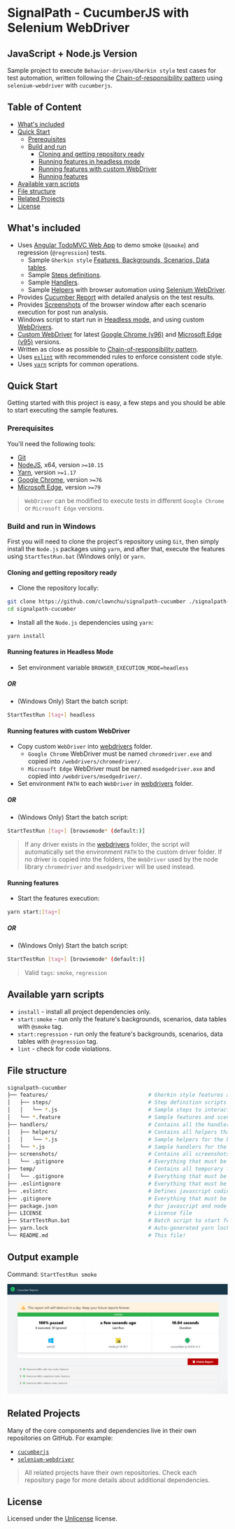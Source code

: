 # SignalPath - CucumberJS with Selenium WebDriver
## JavaScript + Node.js Version

Sample project to execute `Behavior-driven/Gherkin style` test cases for test automation, written following the [Chain-of-responsibility pattern](https://en.wikipedia.org/wiki/Chain-of-responsibility_pattern) using `selenium-webdriver` with `cucumberjs`.

## Table of Content

- [What's included](#whats-included)
- [Quick Start](#quick-start)
  - [Prerequisites](#prerequisites)
  - [Build and run](#build-and-run)
    - [Cloning and getting repository ready](#cloning-and-getting-repository-ready)
    - [Running features in headless mode](#running-features-in-headless-mode)
    - [Running features with custom WebDriver](#running-features-with-custom-webdriver)
    - [Running features](#running-features)
- [Available yarn scripts](#available-yarn-scripts)
- [File structure](#file-structure)
- [Related Projects](#related-projects)
- [License](#license)


## What's included

- Uses [Angular TodoMVC Web App](https://todomvc.com/examples/angular2/) to demo smoke (`@smoke`) and regression (`@regression`) tests.
  - Sample `Gherkin style` [Features, Backgrounds, Scenarios, Data tables](/features).
  - Sample [Steps definitions](/features/steps).
  - Sample [Handlers](/handlers).
  - Sample [Helpers](/handlers/helpers) with browser automation using [Selenium WebDriver](https://github.com/SeleniumHQ/selenium/tree/trunk/javascript/node/selenium-webdriver).
- Provides [Cucumber Report](https://reports.cucumber.io/) with detailed analysis on the test results.
- Provides [Screenshots](/screenshots) of the browser window after each scenario execution for post run analysis.
- Windows script to start run in [Headless mode](https://en.wikipedia.org/wiki/Headless_browser), and using custom [WebDrivers](https://www.w3.org/TR/webdriver2/).
- [Custom WebDriver](/webdrivers) for latest [Google Chrome (v96)](/webdrivers/chromedriver) and [Microsoft Edge (v95)](/webdrivers/msedgedriver) versions.
- Written as close as possible to [Chain-of-responsibility pattern](https://en.wikipedia.org/wiki/Chain-of-responsibility_pattern).
- Uses [`eslint`](https://eslint.org/) with recommended rules to enforce consistent code style.
- Uses [`yarn`](https://yarnpkg.com/en/) scripts for common operations.

## Quick Start

Getting started with this project is easy, a few steps and you should be able to start executing the sample features.

### Prerequisites

You'll need the following tools:

- [Git](https://git-scm.com/downloads)
- [NodeJS](https://nodejs.org/en/download/), x64, version `>=10.15`
- [Yarn](https://yarnpkg.com/lang/en/docs/install/), version `>=1.17`
- [Google Chrome](https://www.google.com/chrome/), version `>=76`
- [Microsoft Edge](https://www.microsoft.com/en-us/edge), version `>=79`
> `WebDriver` can be modified to execute tests in different `Google Chrome` or `Microsoft Edge` versions.

### Build and run in Windows

First you will need to clone the project's repository using `Git`, then simply install the `Node.js` packages using `yarn`, and after that, execute the features using `StartTestRun.bat` (Windows only) or `yarn`.

#### Cloning and getting repository ready
- Clone the repository locally:
```bash
git clone https://github.com/clownchu/signalpath-cucumber ./signalpath-cucumber
cd signalpath-cucumber
```
- Install all the `Node.js` dependencies using `yarn`:
```bash
yarn install
```

#### Running features in Headless Mode
- Set environment variable `BROWSER_EXECUTION_MODE=headless`
##### OR
- (Windows Only) Start the batch script:
```bash
StartTestRun [tag+] headless
```

#### Running features with custom WebDriver
- Copy custom `WebDriver` into [webdrivers](/webdrivers) folder.
  - `Google Chrome` WebDriver must be named `chromedriver.exe` and copied into `/webdrivers/chromedriver/`.
  - `Microsoft Edge` WebDriver must be named `msedgedriver.exe` and copied into `/webdrivers/msedgedriver/`.
- Set environment `PATH` to each `WebDriver` in [webdrivers](/webdrivers) folder.
##### OR
- (Windows Only) Start the batch script:
```bash
StartTestRun [tag+] [browsemode* (default:)]
```
> If any driver exists in the [webdrivers](/webdrivers) folder, the script will automatically set the environment `PATH` to the custom driver folder. If no driver is copied into the folders, the `WebDriver` used by the node library `chromedriver` and `msedgedriver` will be used instead.

#### Running features
- Start the features execution:
```bash
yarn start:[tag+]
```
##### OR
- (Windows Only) Start the batch script:
```bash
StartTestRun [tag+] [browsemode* (default:)]
```
> Valid `tags`: `smoke`, `regression`

## Available yarn scripts

- `install` - install all project dependencies only.
- `start:smoke` - run only the feature's backgrounds, scenarios, data tables with `@smoke` tag.
- `start:regression` - run only the feature's backgrounds, scenarios, data tables with `@regression` tag.
- `lint` - check for code violations.

## File structure
```sh
signalpath-cucumber
├── features/                                # Gherkin style features and scenarios
│   ├── steps/                               # Step definition scripts
│   │   └── *.js                             # Sample steps to interact with "Angular TodoMVC Web App"
│   └── *.feature                            # Sample features and scenarios to execute
├── handlers/                                # Contains all the handlers to assist on the features execution
│   ├── helpers/                             # Contains all helpers that assists the handlers on the features execution
│   │   └── *.js                             # Sample helpers for the browser using Selenium WebDriver
│   └── *.js                                 # Sample handlers for the execution of features steps
├── screenshots/                             # Contains all screenshots for each scenario executed by the features
│   └── .gitignore                           # Everything that must be excluded from the git repo
├── temp/                                    # Contains all temporary files necessary for each feature executed
│   └── .gitignore                           # Everything that must be excluded from the git repo
├── .eslintignore                            # Everything that must be excluded from coding styles
├── .eslintrc                                # Defines javascript coding styles
├── .gitignore                               # Everything that must be excluded from the git repo
├── package.json                             # Our javascript and node dependencies
├── LICENSE                                  # License file
├── StartTestRun.bat                         # Batch script to start features execution with modifiers
├── yarn.lock                                # Auto-generated yarn lock file
└── README.md                                # This file!
```

## Output example
Command: `StartTestRun smoke`

![Output example](/output_example.jpg)

## Related Projects

Many of the core components and dependencies live in their own repositories on GitHub. For example:
- [`cucumberjs`](https://github.com/cucumber/cucumber-js)
- [`selenium-webdriver`](https://github.com/SeleniumHQ/selenium) 
> All related projects have their own repositories. Check each repository page for more details about additional dependencies.

## License

Licensed under the [Unlicense](LICENSE) license.